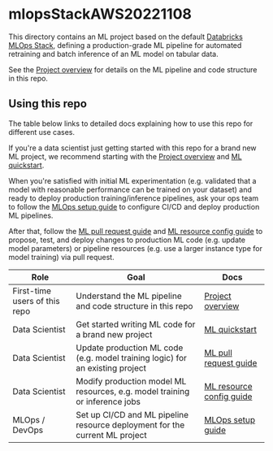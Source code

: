 # mlopsStackAWS20221108

This directory contains an ML project based on the default
[Databricks MLOps Stack](https://github.com/databricks/mlops-stack),
defining a production-grade ML pipeline for automated retraining and batch inference of an ML model on tabular data.

See the [Project overview](./docs/project-overview.md) for details on the ML pipeline and code structure
in this repo.

## Using this repo

The table below links to detailed docs explaining how to use this repo for different use cases.

If you're a data scientist just getting started with this repo for a brand new ML project, we recommend starting with
the [Project overview](./docs/project-overview.md) and [ML quickstart](./docs/ml-developer-guide.md). 

When you're satisfied with initial ML experimentation (e.g. validated that a model with reasonable performance can be
trained on your dataset) and ready to deploy production training/inference
pipelines, ask your ops team to follow the [MLOps setup guide](./docs/mlops-setup.md) to configure CI/CD and deploy 
production ML pipelines.

After that, follow the [ML pull request guide](./docs/ml-pull-request.md)
and [ML resource config guide](databricks-config/README.md) to propose, test, and deploy changes to production ML code (e.g. update model parameters)
or pipeline resources (e.g. use a larger instance type for model training) via pull request.

| Role                          | Goal                                                                          | Docs                                                    |
|-------------------------------|-------------------------------------------------------------------------------|---------------------------------------------------------|
| First-time users of this repo | Understand the ML pipeline and code structure in this repo                    | [Project overview](./docs/project-overview.md)          |
| Data Scientist                | Get started writing ML code for a brand new project                           | [ML quickstart](./docs/ml-developer-guide.md)           |
| Data Scientist                | Update production ML code (e.g. model training logic) for an existing project | [ML pull request guide](./docs/ml-pull-request.md)      |
| Data Scientist                | Modify production model ML resources, e.g. model training or inference jobs   | [ML resource config guide](databricks-config/README.md) |
| MLOps / DevOps                | Set up CI/CD and ML pipeline resource deployment for the current ML project   | [MLOps setup guide](./docs/mlops-setup.md)              |
